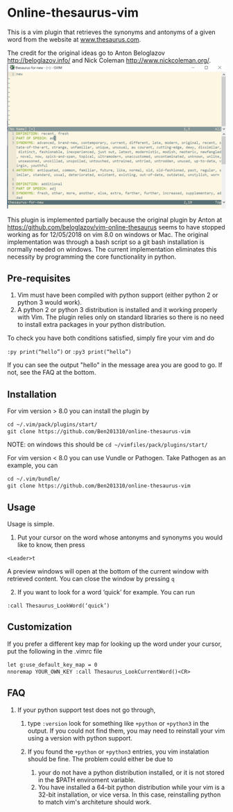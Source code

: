 # Online-thesaurus-vim
This is a vim plugin that retrieves the synonyms and antonyms of a given word from the website at www.thesaurus.com. 

The credit for the original ideas go to Anton Beloglazov <http://beloglazov.info/> and Nick Coleman <http://www.nickcoleman.org/>. 
![](./screenshot.png)

This plugin is implemented partially because the original plugin by Anton at
https://github.com/beloglazov/vim-online-thesaurus
seems to have stopped working as for 12/05/2018 on vim 8.0 on windows or Mac. The original implementation was through a bash script so a git bash installation is normally needed on windows. The current implementation eliminates this necessity by programming the core functionality in python. 

## Pre-requisites
1) Vim must have been compiled with python support (either python 2 or python 3 would work). 
2) A python 2 or python 3 distribution is installed and it working properly with Vim. The plugin relies only on standard libraries so there is no need to install extra packages in your python distribution.

To check you have both conditions satisfied, simply fire your vim and do

```:py print(“hello”)``` 
or
```:py3 print(“hello”)```

If you can see the output "hello" in the message area you are good to go. If not, see the FAQ at the bottom.

## Installation 
For vim version > 8.0 you can  install the plugin by
```
cd ~/.vim/pack/plugins/start/
git clone https://github.com/Ben201310/online-thesaurus-vim
```
NOTE: on windows this should be ```cd ~/vimfiles/pack/plugins/start/```

For vim version < 8.0 you can use Vundle or Pathogen. Take Pathogen as an example, you can
```
cd ~/.vim/bundle/
git clone https://github.com/Ben201310/online-thesaurus-vim
```

## Usage
Usage is simple. 

1) Put your cursor on the word whose antonyms and synonyms you would like to know, then press 
```
<Leader>t
 ```
 A preview windows will open at the bottom of the current window with retrieved content. You can close the window by pressing ```q```


2) If you want to look for a word ‘quick’ for example. You can run 
```
:call Thesaurus_LookWord(‘quick’)
```

## Customization
If you prefer a different key map for looking up the word under your cursor, put the following in the .vimrc file
```
let g:use_default_key_map = 0
nnoremap YOUR_OWN_KEY :call Thesaurus_LookCurrentWord()<CR>
```
  
## FAQ
1. If your python support test does not go through, 
    1. type
    ```:version``` 
    look for something like ```+python``` or ```+python3``` in the output. If you could not find them, you may need to reinstall your vim using a version with python support. 

    2. If you found the ```+python``` or ```+python3``` entries, you vim instalation should be fine. The problem could either be due to 
        1. your do not have a python distribution installed, or it is not stored in the $PATH enviroment variable. 
        2. You have installed a 64-bit python distribution while your vim is a 32-bit installation, or vice versa. In this case, reinstalling python to match vim's architeture should work.


